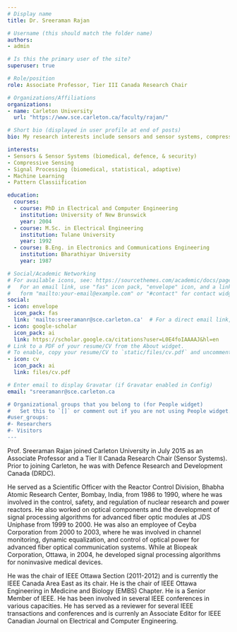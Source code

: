 ```yaml
---
# Display name
title: Dr. Sreeraman Rajan

# Username (this should match the folder name)
authors:
- admin

# Is this the primary user of the site?
superuser: true

# Role/position
role: Associate Professor, Tier III Canada Research Chair

# Organizations/Affiliations
organizations:
- name: Carleton University
  url: "https://www.sce.carleton.ca/faculty/rajan/"

# Short bio (displayed in user profile at end of posts)
bio: My research interests include sensors and sensor systems, compressive sensing, signal processing, machine learning, and pattern classification.

interests:
- Sensors & Sensor Systems (biomedical, defence, & security)
- Compressive Sensing
- Signal Processing (biomedical, statistical, adaptive)
- Machine Learning
- Pattern Classiification

education:
  courses:
  - course: PhD in Electrical and Computer Engineering
    institution: University of New Brunswick
    year: 2004
  - course: M.Sc. in Electrical Engineering
    institution: Tulane University
    year: 1992
  - course: B.Eng. in Electronics and Communications Engineering
    institution: Bharathiyar University
    year: 1987

# Social/Academic Networking
# For available icons, see: https://sourcethemes.com/academic/docs/page-builder/#icons
#   For an email link, use "fas" icon pack, "envelope" icon, and a link in the
#   form "mailto:your-email@example.com" or "#contact" for contact widget.
social:
- icon: envelope
  icon_pack: fas
  link: 'mailto:sreeramanr@sce.carleton.ca'  # For a direct email link, use "mailto:test@example.org".
- icon: google-scholar
  icon_pack: ai
  link: https://scholar.google.ca/citations?user=L0E4foIAAAAJ&hl=en
# Link to a PDF of your resume/CV from the About widget.
# To enable, copy your resume/CV to `static/files/cv.pdf` and uncomment the lines below.
- icon: cv
  icon_pack: ai
  link: files/cv.pdf

# Enter email to display Gravatar (if Gravatar enabled in Config)
email: "sreeramanr@sce.carleton.ca

# Organizational groups that you belong to (for People widget)
#   Set this to `[]` or comment out if you are not using People widget.
#user_groups:
#- Researchers
#- Visitors
---
```

Prof. Sreeraman Rajan joined Carleton University in July 2015 as an Associate Professor and a Tier II Canada Research Chair (Sensor Systems). Prior to joining Carleton, he was with Defence Research and Development Canada (DRDC).

He served as a Scientific Officer with the Reactor Control Division, Bhabha Atomic Research Center, Bombay, India, from 1986 to 1990, where he was involved in the control, safety, and regulation of nuclear research and power reactors. He also worked on optical components and the development of signal processing algorithms for advanced fiber optic modules at JDS Uniphase from 1999 to 2000. He was also an employee of Ceyba Corporation from 2000 to 2003, where he was involved in channel monitoring, dynamic equalization, and control of optical power for advanced fiber optical communication systems. While at Biopeak Corporation, Ottawa, in 2004, he developed signal processing algorithms for noninvasive medical devices.

He was the chair of IEEE Ottawa Section (2011-2012) and is currently the IEEE Canada Area East as its chair. He is the chair of IEEE Ottawa Engineering in Medicine and Biology (EMBS) Chapter. He is a Senior Member of IEEE. He has been involved in several IEEE conferences in various capacities. He has served as a reviewer for several IEEE transactions and conferences and is currenly an Associate Editor for IEEE Canadian Journal on Electrical and Computer Engineering.
